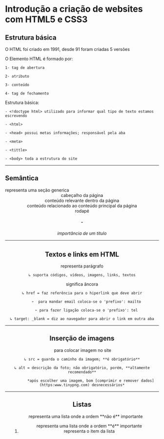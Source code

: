 # Introdução a criação de websites com HTML5 e CSS3

## Estrutura básica

O HTML foi criado em 1991, desde 91 foram criadas 5 versões

O Elemento HTML é formado por:

	1- tag de abertura
	
	2- atributo
	
	3- conteúdo
	
	4- tag de fechamento

Estrutura básica:
	
	- <!doctype html> utilizado para informar qual tipo de texto estamos escrevendo
	
	- <html> 
	
	- <head> possui metas informações; responsável pela aba
	
	- <meta>
	
	- <tittle>
	
	- <body> toda a estrutura do site
	
___

## Semântica

<Section> representa uma seção generica

<header> cabeçalho da página

<article> conteúdo relevante dentro da página

<aside> conteúdo relacionado ao conteúdo principal da página

<footer> rodapé

<h1>-<h6> importância de um título

___

## Textos e links em HTML

<p> representa parágrafo

	↳ suporta códigos, vídeos, imagens, links, textos
	
<a> significa âncora
	
	↳ href = faz referência para o hiperlink que deve abrir
		
		➢  para mandar email coloca-se o 'prefixo': mailto
		
		➢ para fazer ligação coloca-se o 'prefixo': tel
	
	↳ target: _blank = diz ao navegador para abrir o link em outra aba
	
___

## Inserção de imagens

<img> para colocar imagem no site
	
	↳ src = guarda o caminho da imagem; **é obrigatório**
	
	↳ alt = descrição da foto; não obrigatório, porém, **altamente recomendado**
	
			*após escolher uma imagem, bom [comprimir e remover dados](https:www.tinypng.com) desnecessários*
			
___

## Listas

<ul> representa uma lista onde a ordem **não é** importante

<ol> representa uma lista onde a ordem **é** importante

<li> representa o item da lista









